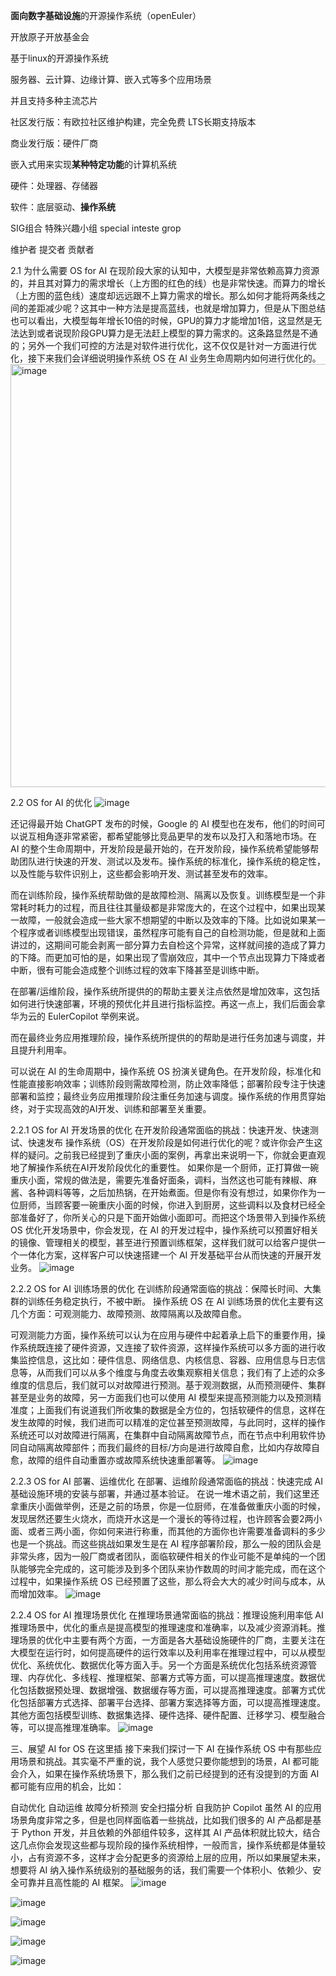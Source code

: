 

**面向数字基础设施**的开源操作系统（openEuler）

开放原子开放基金会

基于linux的开源操作系统

服务器、云计算、边缘计算、嵌入式等多个应用场景

并且支持多种主流芯片

社区发行版：有欧拉社区维护构建，完全免费 LTS长期支持版本

商业发行版：硬件厂商


嵌入式用来实现**某种特定功能**的计算机系统

硬件：处理器、存储器

软件：底层驱动、**操作系统**


SIG组合 特殊兴趣小组 special inteste grop

维护者 提交者 贡献者

2.1 为什么需要 OS for AI
在现阶段大家的认知中，大模型是非常依赖高算力资源的，并且其对算力的需求增长（上方图的红色的线）也是非常快速。而算力的增长（上方图的蓝色线）速度却远远跟不上算力需求的增长。那么如何才能将两条线之间的差距减少呢？这其中一种方法是提高蓝线，也就是增加算力，但是从下图总结也可以看出，大模型每年增长10倍的时候，GPU的算力才能增加1倍，这显然是无法达到或者说现阶段GPU算力是无法赶上模型的算力需求的。这条路显然是不通的；另外一个我们可控的方法是对软件进行优化，这不仅仅是针对一方面进行优化，接下来我们会详细说明操作系统 OS 在 AI 业务生命周期内如何进行优化的。
<img width="677" alt="image" src="https://github.com/icey-zhang/notebook/assets/54712081/1c1d6fc4-97b2-48d5-8edf-18932878516d">

2.2 OS for AI 的优化
![image](https://github.com/icey-zhang/notebook/assets/54712081/4d58a219-b2e8-4f96-9c4d-191f1899d87c)

还记得最开始 ChatGPT 发布的时候，Google 的 AI 模型也在发布，他们的时间可以说互相角逐非常紧密，都希望能够比竞品更早的发布以及打入和落地市场。在 AI 的整个生命周期中，开发阶段是最开始的，在开发阶段，操作系统希望能够帮助团队进行快速的开发、测试以及发布。操作系统的标准化，操作系统的稳定性，以及性能与软件识别上，这些都会影响开发、测试甚至发布的效率。

而在训练阶段，操作系统帮助做的是故障检测、隔离以及恢复。训练模型是一个非常耗时耗力的过程，而且往往其量级都是非常庞大的，在这个过程中，如果出现某一故障，一般就会造成一些大家不想期望的中断以及效率的下降。比如说如果某一个程序或者训练模型出现错误，虽然程序可能有自己的自检测功能，但是就和上面讲过的，这期间可能会剥离一部分算力去自检这个异常，这样就间接的造成了算力的下降。而更加可怕的是，如果出现了雪崩效应，其中一个节点出现算力下降或者中断，很有可能会造成整个训练过程的效率下降甚至是训练中断。

在部署/运维阶段，操作系统所提供的的帮助主要关注点依然是增加效率，这包括如何进行快速部署，环境的预优化并且进行指标监控。再这一点上，我们后面会拿华为云的 EulerCopilot 举例来说。

而在最终业务应用推理阶段，操作系统所提供的的帮助是进行任务加速与调度，并且提升利用率。

可以说在 AI 的生命周期中，操作系统 OS 扮演关键角色。在开发阶段，标准化和性能直接影响效率；训练阶段则需故障检测，防止效率降低；部署阶段专注于快速部署和监控；最终业务应用推理阶段注重任务加速与调度。操作系统的作用贯穿始终，对于实现高效的AI开发、训练和部署至关重要。

2.2.1 OS for AI 开发场景的优化
在开发阶段通常面临的挑战：快速开发、快速测试、快速发布
操作系统（OS）在开发阶段是如何进行优化的呢？或许你会产生这样的疑问。之前我已经提到了重庆小面的案例，再拿出来说明一下，你就会更直观地了解操作系统在AI开发阶段优化的重要性。 如果你是一个厨师，正打算做一碗重庆小面，常规的做法是，需要先准备好面条，调料，当然这也可能有辣椒、麻酱、各种调料等等，之后加热锅，在开始煮面。但是你有没有想过，如果你作为一位厨师，当顾客要一碗重庆小面的时候，你进入到厨房，这些调料以及食材已经全部准备好了，你所关心的只是下面开始做小面即可。而把这个场景带入到操作系统 OS 优化开发场景中，你会发现，在 AI 的开发过程中，操作系统可以预置好相关的镜像、管理相关的模型，甚至进行预置训练框架，这样我们就可以给客户提供一个一体化方案，这样客户可以快速搭建一个 AI 开发基础平台从而快速的开展开发业务。
![image](https://github.com/icey-zhang/notebook/assets/54712081/e8f1fbb5-532a-45a2-9576-16a7bbc5eed2)

2.2.2 OS for AI 训练场景的优化
在训练阶段通常面临的挑战：保障长时间、大集群的训练任务稳定执行，不被中断。
操作系统 OS 在 AI 训练场景的优化主要有这几个方面：可观测能力、故障预测、故障隔离以及故障自愈。

可观测能力方面，操作系统可以认为在应用与硬件中起着承上启下的重要作用，操作系统既连接了硬件资源，又连接了软件资源，这样操作系统可以多方面的进行收集监控信息，这比如：硬件信息、网络信息、内核信息、容器、应用信息与日志信息等，从而我们可以从多个维度与角度去收集观察相关信息；我们有了上述的众多维度的信息后，我们就可以对故障进行预测。基于观测数据，从而预测硬件、集群甚至是业务的故障，另一方面我们也可以使用 AI 模型来提高预测能力以及预测精准度；上面我们有说道我们所收集的数据是全方位的，包括软硬件的信息，这样在发生故障的时候，我们进而可以精准的定位甚至预测故障，与此同时，这样的操作系统还可以对故障进行隔离，在集群中自动隔离故障节点，而在节点中利用软件协同自动隔离故障部件；而我们最终的目标/方向是进行故障自愈，比如内存故障自愈，故障的组件自动重置亦或故障系统快速重部署等。
![image](https://github.com/icey-zhang/notebook/assets/54712081/bf6858f8-601e-4218-96f8-029032e8990c)

2.2.3 OS for AI 部署、运维优化
在部署、运维阶段通常面临的挑战：快速完成 AI 基础设施环境的安装与部署，并通过基本验证。
在说一堆术语之前，我们这里还拿重庆小面做举例，还是之前的场景，你是一位厨师，在准备做重庆小面的时候，发现居然还要生火烧水，而烧开水这是一个漫长的等待过程，也许顾客会要2两小面、或者三两小面，你如何来进行称重，而其他的方面你也许需要准备调料的多少也是一个挑战。而这些挑战如果发生是在 AI 程序部署阶段，那么一般的团队会是非常头疼，因为一般厂商或者团队，面临软硬件相关的作业可能不是单纯的一个团队能够完全完成的，这可能涉及到多个团队来协作数周的时间才能完成，而在这个过程中，如果操作系统 OS 已经预置了这些，那么将会大大的减少时间与成本，从而增加效率。
![image](https://github.com/icey-zhang/notebook/assets/54712081/bc39cdf2-a35e-4d23-9ac5-5d54fe226b1f)

2.2.4 OS for AI 推理场景优化
在推理场景通常面临的挑战：推理设施利用率低
AI推理场景中，优化的重点是提高模型的推理速度和准确率，以及减少资源消耗。推理场景的优化中主要有两个方面，一方面是各大基础设施硬件的厂商，主要关注在大模型在运行时，如何提高硬件的运行效率以及利用率在推理过程中，可以从模型优化、系统优化、数据优化等方面入手。另一个方面是系统优化包括系统资源管理、内存优化、多线程、推理框架、部署方式等方面，可以提高推理速度。数据优化包括数据预处理、数据增强、数据缓存等方面，可以提高推理速度。部署方式优化包括部署方式选择、部署平台选择、部署方案选择等方面，可以提高推理速度。其他方面包括模型训练、数据集选择、硬件选择、硬件配置、迁移学习、模型融合等，可以提高推理准确率。
![image](https://github.com/icey-zhang/notebook/assets/54712081/b7a0f5bc-d211-41e1-bec3-386f08cf6fe0)

三、展望 AI for OS
在这里插
接下来我们探讨一下 AI 在操作系统 OS 中有那些应用场景和挑战。其实毫不严重的说，我个人感觉只要你能想到的场景，AI 都可能会介入，如果在操作系统场景下，那么我们之前已经提到的还有没提到的方面 AI 都可能有应用的机会，比如：

自动优化
自动运维
故障分析预测
安全扫描分析
自我防护
Copilot
虽然 AI 的应用场景角度非常之多，但是也同样面临着一些挑战，比如我们很多的 AI 产品都是基于 Python 开发，并且依赖的外部组件较多，这样其 AI 产品体积就比较大，结合这几点你会发现这些都与现阶段的操作系统相悖，一般而言，操作系统都是体量较小，占有资源不多，这样才会分配更多的资源给上层的应用，所以如果展望未来，想要将 AI 纳入操作系统级别的基础服务的话，我们需要一个体积小、依赖少、安全可靠并且高性能的 AI 框架。
![image](https://github.com/icey-zhang/notebook/assets/54712081/695f6504-1416-45cf-99b7-d1ab0518014d)

![image](https://github.com/icey-zhang/notebook/assets/54712081/3f3a455a-7314-4a72-952c-ec89398e8420)

![image](https://github.com/icey-zhang/notebook/assets/54712081/e14c1ee1-d172-4f8c-98e1-366231f87c9d)

![image](https://github.com/icey-zhang/notebook/assets/54712081/c2316047-26cc-4e52-bc75-c4d7fdff31c4)

![image](https://github.com/icey-zhang/notebook/assets/54712081/c5912e7f-3c29-4dcc-aa5d-8033b23cf0bd)






